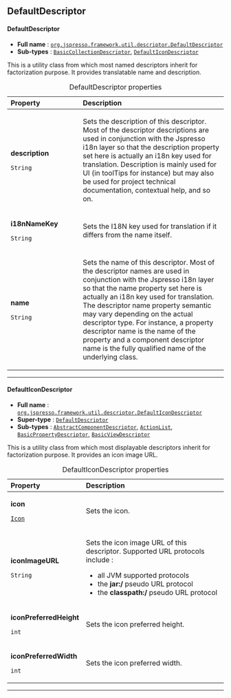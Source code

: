 ## DefaultDescriptor

#### <a name="org.jspresso.framework.util.descriptor.DefaultDescriptor"></a>DefaultDescriptor

+ **Full name** : [`org.jspresso.framework.util.descriptor.DefaultDescriptor`](http://www.jspresso.org/external/maven-site/apidocs/org/jspresso/framework/util/descriptor/DefaultDescriptor.html)
+ **Sub-types** : [`BasicCollectionDescriptor`](#org.jspresso.framework.model.descriptor.basic.BasicCollectionDescriptor), [`DefaultIconDescriptor`](#org.jspresso.framework.util.descriptor.DefaultIconDescriptor)



This is a utility class from which most named descriptors inherit for
 factorization purpose. It provides translatable name and description.



<table>
<caption>DefaultDescriptor properties</caption>
<colgroup>
<col width="33%" />
<col width="66%" />
</colgroup>
<thead>
<tr class="header">
<th align="left">Property</th>
<th align="left">Description</th>
</tr>
</thead>
<tbody>
<tr class="odd">
<td align="left"><p><strong>description</strong></p><p><code>String</code></p></td>
<td><p>Sets the description of this descriptor. Most of the descriptor
 descriptions are used in conjunction with the Jspresso i18n layer so that
 the description property set here is actually an i18n key used for
 translation. Description is mainly used for UI (in toolTips for instance)
 but may also be used for project technical documentation, contextual help,
 and so on.</p></td>
</tr>
<tr class="even">
<td align="left"><p><strong>i18nNameKey</strong></p><p><code>String</code></p></td>
<td><p>Sets the I18N key used for translation if it differs from the name itself.</p></td>
</tr>
<tr class="odd">
<td align="left"><p><strong>name</strong></p><p><code>String</code></p></td>
<td><p>Sets the name of this descriptor. Most of the descriptor names are used in
 conjunction with the Jspresso i18n layer so that the name property set here
 is actually an i18n key used for translation. The descriptor name property
 semantic may vary depending on the actual descriptor type. For instance, a
 property descriptor name is the name of the property and a component
 descriptor name is the fully qualified name of the underlying class.</p></td>
</tr>
</tbody>
</table>

---


#### <a name="org.jspresso.framework.util.descriptor.DefaultIconDescriptor"></a>DefaultIconDescriptor

+ **Full name** : [`org.jspresso.framework.util.descriptor.DefaultIconDescriptor`](http://www.jspresso.org/external/maven-site/apidocs/org/jspresso/framework/util/descriptor/DefaultIconDescriptor.html)
+ **Super-type** : [`DefaultDescriptor`](#org.jspresso.framework.util.descriptor.DefaultDescriptor)
+ **Sub-types** : [`AbstractComponentDescriptor`](#org.jspresso.framework.model.descriptor.basic.AbstractComponentDescriptor), [`ActionList`](#org.jspresso.framework.view.action.ActionList), [`BasicPropertyDescriptor`](#org.jspresso.framework.model.descriptor.basic.BasicPropertyDescriptor), [`BasicViewDescriptor`](#org.jspresso.framework.view.descriptor.basic.BasicViewDescriptor)



This is a utility class from which most displayable descriptors inherit for
 factorization purpose. It provides an icon image URL.



<table>
<caption>DefaultIconDescriptor properties</caption>
<colgroup>
<col width="33%" />
<col width="66%" />
</colgroup>
<thead>
<tr class="header">
<th align="left">Property</th>
<th align="left">Description</th>
</tr>
</thead>
<tbody>
<tr class="odd">
<td align="left"><p><strong>icon</strong></p><p><code><a href="http://www.jspresso.org/external/maven-site/apidocs/org/jspresso/framework/util/gui/Icon.html">Icon</a></code></p></td>
<td><p>Sets the icon.</p></td>
</tr>
<tr class="even">
<td align="left"><p><strong>iconImageURL</strong></p><p><code>String</code></p></td>
<td><p>Sets the icon image URL of this descriptor. Supported URL protocols include
 :
 <ul>
 <li>all JVM supported protocols</li>
 <li>the <b>jar:/</b> pseudo URL protocol</li>
 <li>the <b>classpath:/</b> pseudo URL protocol</li>
 </ul></p></td>
</tr>
<tr class="odd">
<td align="left"><p><strong>iconPreferredHeight</strong></p><p><code>int</code></p></td>
<td><p>Sets the icon preferred height.</p></td>
</tr>
<tr class="even">
<td align="left"><p><strong>iconPreferredWidth</strong></p><p><code>int</code></p></td>
<td><p>Sets the icon preferred width.</p></td>
</tr>
</tbody>
</table>

---


